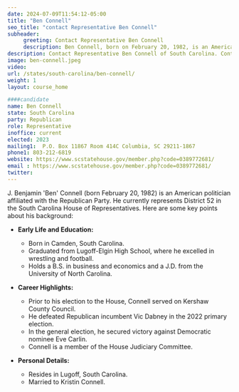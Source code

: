 ```yaml
---
date: 2024-07-09T11:54:12-05:00
title: "Ben Connell"
seo_title: "contact Representative Ben Connell"
subheader:
     greeting: Contact Representative Ben Connell
     description: Ben Connell, born on February 20, 1982, is an American politician affiliated with the Republican Party. He assumed office as a member of the South Carolina House of Representatives, representing District 52, on November 14, 2022.
description: Contact Representative Ben Connell of South Carolina. Contact information for Ben Connell includes email address, phone number, and mailing address.
image: ben-connell.jpeg
video:
url: /states/south-carolina/ben-connell/
weight: 1
layout: course_home

####candidate
name: Ben Connell
state: South Carolina
party: Republican
role: Representative
inoffice: current
elected: 2023
mailing1:  P.O. Box 11867 Room 414C Columbia, SC 29211-1867
phone1: 803-212-6819
website: https://www.scstatehouse.gov/member.php?code=0389772681/
email : https://www.scstatehouse.gov/member.php?code=0389772681/
twitter: 
---
```

J. Benjamin 'Ben' Connell (born February 20, 1982) is an American politician affiliated with the Republican Party. He currently represents District 52 in the South Carolina House of Representatives. Here are some key points about his background:

- **Early Life and Education:**
  - Born in Camden, South Carolina.
  - Graduated from Lugoff-Elgin High School, where he excelled in wrestling and football.
  - Holds a B.S. in business and economics and a J.D. from the University of North Carolina.

- **Career Highlights:**
  - Prior to his election to the House, Connell served on Kershaw County Council.
  - He defeated Republican incumbent Vic Dabney in the 2022 primary election.
  - In the general election, he secured victory against Democratic nominee Eve Carlin.
  - Connell is a member of the House Judiciary Committee.

- **Personal Details:**
  - Resides in Lugoff, South Carolina.
  - Married to Kristin Connell.
